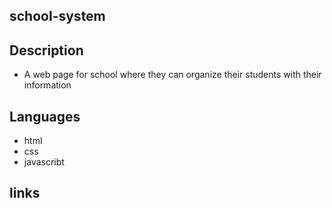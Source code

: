 ## school-system

## Description
- A web page for school where they can organize their students with their information

## Languages
- html
- css
- javascribt

## links
